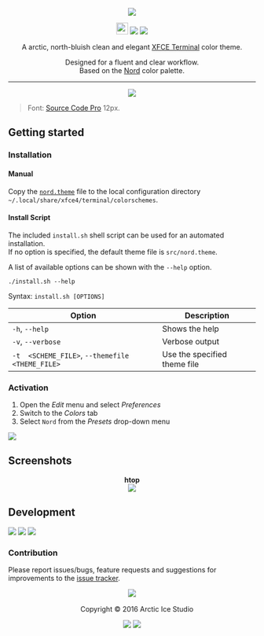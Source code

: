 <p align="center"><img src="https://cdn.rawgit.com/arcticicestudio/nord-xfce-terminal/develop/src/assets/nord-xfce-terminal-banner.svg"/></p>

<p align="center"><img src="https://assets-cdn.github.com/favicon.ico" width=24 height=24/> <a href="https://github.com/arcticicestudio/nord-xfce-terminal/releases/latest"><img src="https://img.shields.io/github/release/arcticicestudio/nord-xfce-terminal.svg"/></a> <a href="https://github.com/arcticicestudio/nord/releases/tag/v0.2.0"><img src="https://img.shields.io/badge/Nord-v0.2.0-blue.svg"/></a></p>

<p align="center">A arctic, north-bluish clean and elegant <a href="http://docs.xfce.org/apps/terminal/start">XFCE Terminal</a> color theme.</p>

<p align="center">Designed for a fluent and clear workflow.<br>
Based on the <a href="https://github.com/arcticicestudio/nord">Nord</a> color palette.</p>

---

<p align="center"><img src="https://raw.githubusercontent.com/arcticicestudio/nord-xfce-terminal/develop/src/assets/scrot-colortest.png"/><blockquote>Font: <a href="https://adobe-fonts.github.io/source-code-pro">Source Code Pro</a> 12px.</blockquote></p>

## Getting started
### Installation
#### Manual
Copy the [`nord.theme`](https://github.com/arcticicestudio/nord-xfce-terminal/blob/develop/src/nord.theme) file to the local configuration directory `~/.local/share/xfce4/terminal/colorschemes`.

#### Install Script
The included `install.sh` shell script can be used for an automated installation.  
If no option is specified, the default theme file is `src/nord.theme`.

A list of available options can be shown with the `--help` option.
```shell
./install.sh --help
```
Syntax: `install.sh [OPTIONS]`

| Option | Description |
| --- | --- |
| `-h`, `--help` | Shows the help |
| `-v`, `--verbose` | Verbose output |
| `-t  <SCHEME_FILE>`, `--themefile <THEME_FILE>` | Use the specified theme file |

### Activation
  1. Open the *Edit* menu and select *Preferences*
  2. Switch to the *Colors* tab
  3. Select `Nord` from the *Presets* drop-down menu

![][scrot-readme-color-preset]

## Screenshots
<p align="center"><strong>htop</strong><br><img src="https://raw.githubusercontent.com/arcticicestudio/nord-xfce-terminal/develop/src/assets/scrot-htop.png"/></p>

## Development
[![](https://img.shields.io/badge/Changelog-0.1.0-blue.svg)](https://github.com/arcticicestudio/nord-xfce-terminal/blob/v0.1.0/CHANGELOG.md) [![](https://img.shields.io/badge/Workflow-gitflow--branching--model-blue.svg)](http://nvie.com/posts/a-successful-git-branching-model) [![](https://img.shields.io/badge/Versioning-ArcVer_0.8.0-blue.svg)](https://github.com/arcticicestudio/arcver)

### Contribution
Please report issues/bugs, feature requests and suggestions for improvements to the [issue tracker](https://github.com/arcticicestudio/nord-xfce-terminal/issues).

<p align="center"><img src="https://cdn.rawgit.com/arcticicestudio/nord/develop/src/assets/banner-footer-mountains.svg" /></p>

<p align="center"> <img src="http://arcticicestudio.com/favicon.ico" width=16 height=16/> Copyright &copy; 2016 Arctic Ice Studio</p>

<p align="center"><a href="http://www.apache.org/licenses/LICENSE-2.0"><img src="https://img.shields.io/badge/License-Apache_2.0-blue.svg"/></a> <a href="https://creativecommons.org/licenses/by-sa/4.0"><img src="https://img.shields.io/badge/License-CC_BY--SA_4.0-blue.svg"/></a></p>

[scrot-readme-color-preset]: https://raw.githubusercontent.com/arcticicestudio/nord-xfce-terminal/develop/src/assets/scrot-readme-color-preset.png

